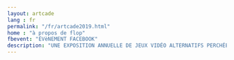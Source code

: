 ```yaml
---
layout: artcade
lang : fr
permalink: "/fr/artcade2019.html"
home : "à propos de flop"
fbevent: "ÉVèNEMENT FACEBOOK"
description: "UNE EXPOSITION ANNUELLE DE JEUX VIDÉO ALTERNATIFS PERCHÉE SUR UNE TERRASSE AU COEUR DU CENTRE-VILLE LE VENDREDI 26 JUILLET SEULEMENT"
---
```

